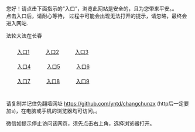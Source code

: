 您好！请点击下面指示的“入口”，浏览此网站是安全的，且为您带来平安。。 <br/>
点击入口后，请耐心等待， 过程中可能会出现无法打开的提示，请忽略，最终会进入网站. </br>

法轮大法在长春<br/>
<div style="padding:10px"><a style="margin:20px" target="_blank" href="https://d22tz4i28wj6nk.cloudfront.net/2Qpsp?rnira" id="ccLink1" rel="nofollow">入口1</a> <a target="_blank" style="margin:20px" href="https://d21skxty8cmn0k.cloudfront.net/2Qpsp?jooxl" id="ccLink2" rel="nofollow">入口2</a> <a style="margin:20px" target="_blank" href="https://d39ad4rra9gqwi.cloudfront.net/2Qpsp?mhrfnoro" id="ccLink3" rel="nofollow">入口3</a></div>

<div style="padding:10px" ><a style="margin:20px" target="_blank" href="https://d22tz4i28wj6nk.cloudfront.net/2Qpsp?rnira" id="ccLink4" rel="nofollow">入口4</a> <a style="margin:20px" href="https://d21skxty8cmn0k.cloudfront.net/2Qpsp?jooxl" target="_blank" id="ccLink5" rel="nofollow">入口5</a> <a style="margin:20px" href="https://d39ad4rra9gqwi.cloudfront.net/2Qpsp?mhrfnoro" target="_blank" id="ccLink6" rel="nofollow">入口6</a></div>

<div style="padding:10px"><a style="margin:20px" target="_blank" href="https://d22tz4i28wj6nk.cloudfront.net/2Qpsp?rnira" id="ccLink7" rel="nofollow">入口7</a> <a style="margin:20px" href="https://d21skxty8cmn0k.cloudfront.net/2Qpsp?jooxl" target="_blank" id="ccLink8" rel="nofollow">入口8</a> <a style="margin:20px" target="_blank" href="https://d39ad4rra9gqwi.cloudfront.net/2Qpsp?mhrfnoro" id="ccLink9" rel="nofollow">入口9</a></div>

<br/>



请复制并记住免翻墙网址 https://github.com/yntd/changchunzx (http后一定要加s)，在电脑或手机的浏览器均可访问。。<br/>

微信如提示停止访问该网页，须先点击右上角，选择浏览器打开。
